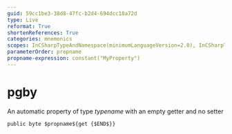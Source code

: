 ```yaml
---
guid: 59cc1be3-38d8-47fc-b2d4-694dcc18a72d
type: Live
reformat: True
shortenReferences: True
categories: mnemonics
scopes: InCSharpTypeAndNamespace(minimumLanguageVersion=2.0), InCSharpTypeMember(minimumLanguageVersion=2.0)
parameterOrder: propname
propname-expression: constant("MyProperty")
---
```


# pgby

An automatic property of type $typename$ with an empty getter and no setter

```
public byte $propname${get {$END$}}
```

